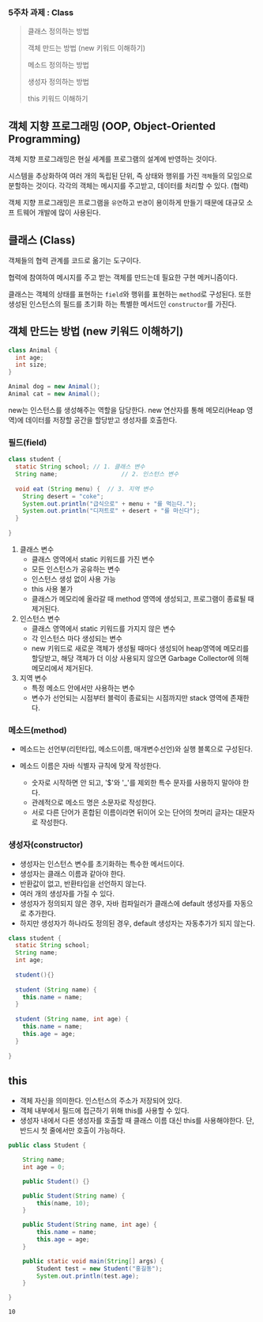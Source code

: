 ### 5주차 과제 : Class

> 클래스 정의하는 방법
>
> 객체 만드는 방법 (new 키워드 이해하기)
>
> 메소드 정의하는 방법
>
> 생성자 정의하는 방법
>
> this 키워드 이해하기



## 객체 지향 프로그래밍 (OOP, Object-Oriented Programming)

객체 지향 프로그래밍은 현실 세계를 프로그램의 설계에 반영하는 것이다. 

시스템을 추상화하여 여러 개의 독립된 단위, 즉 상태와 행위를 가진 `객체`들의 모임으로 분할하는 것이다. 각각의 객체는 메시지를 주고받고, 데이터를 처리할 수 있다. (협력)

객체 지향 프로그래밍은 프로그램을 `유연`하고 `변경`이 용이하게 만들기 때문에 대규모 소프 트웨어 개발에 많이 사용된다.



## 클래스 (Class)

객체들의 협력 관계를 코드로 옮기는 도구이다.

협력에 참여하여 메시지를 주고 받는 객체를 만드는데 필요한 구현 메커니즘이다.

클래스는 객체의 상태를 표현하는 `field`와 행위를 표현하는 `method`로 구성된다. 또한 생성된 인스턴스의 필드를 초기화 하는 특별한 메서드인 `constructor`를 가진다.



## 객체 만드는 방법 (new 키워드 이해하기)

```java
class Animal {
  int age;
  int size;
}
```

```java
Animal dog = new Animal();
Animal cat = new Animal();
```

new는 인스턴스를 생성해주는 역할을 담당한다. new 연산자를 통해 메모리(Heap 영역)에 데이터를 저장할 공간을 할당받고 생성자를 호출한다.



### 필드(field)

```java
class student {
  static String school;	// 1. 클래스 변수
  String name;					// 2. 인스턴스 변수
  
  void eat (String menu) {	// 3. 지역 변수
    String desert = "coke";
    System.out.println("급식으로" + menu + "를 먹는다.");
    System.out.println("디저트로" + desert + "를 마신다");
  }
    
}
```

1. 클래스 변수
   - 클래스 영역에서 static 키워드를 가진 변수
   - 모든 인스턴스가 공유하는 변수
   - 인스턴스 생성 없이 사용 가능
   - this 사용 불가
   - 클래스가 메모리에 올라갈 때 method 영역에 생성되고, 프로그램이 종료될 때 제거된다.
2. 인스턴스 변수
   - 클래스 영역에서 static 키워드를 가지지 않은 변수
   - 각 인스턴스 마다 생성되는 변수
   - new 키워드로 새로운 객체가 생성될 때마다 생성되어 heap영역에 메모리를 할당받고, 해당 객체가 더 이상 사용되지 않으면 Garbage Collector에 의해 메모리에서 제거된다.
3. 지역 변수
   - 특정 메소드 안에서만 사용하는 변수
   - 변수가 선언되는 시점부터 블럭이 종료되는 시점까지만 stack 영역에 존재한다.



### 메소드(method)

- 메소드는 선언부(리턴타입, 메소드이름, 매개변수선언)와 실행 블록으로 구성된다.

- 메소드 이름은 자바 식별자 규칙에 맞게 작성한다.
  - 숫자로 시작하면 안 되고, '$'와 '_'를 제외한 특수 문자를 사용하지 말아야 한다.
  - 관례적으로 메소드 명은 소문자로 작성한다.
  - 서로 다른 단어가 혼합된 이름이라면 뒤이어 오는 단어의 첫머리 글자는 대문자로 작성한다.



### 생성자(constructor)

- 생성자는 인스턴스 변수를 초기화하는 특수한 메서드이다.
- 생성자는 클래스 이름과 같아야 한다.
- 반환값이 없고, 반환타입을 선언하지 않는다.
- 여러 개의 생성자를 가질 수 있다.
- 생성자가 정의되지 않은 경우, 자바 컴파일러가 클래스에 default 생성자를 자동으로 추가한다.
- 하지만 생성자가 하나라도 정의된 경우, default 생성자는 자동추가가 되지 않는다.

```java
class student {
  static String school;
  String name;
  int age;
  
  student(){}
  
  student (String name) {
    this.name = name;
  }
  
  student (String name, int age) {
    this.name = name;
    this.age = age;
  }
  
}
```



## this

- 객체 자신을 의미한다. 인스턴스의 주소가 저장되어 있다.
- 객체 내부에서 필드에 접근하기 위해 this를 사용할 수 있다.
- 생성자 내에서 다른 생성자를 호출할 때 클래스 이름 대신 this를 사용해야한다. 단, 반드시 첫 줄에서만 호출이 가능하다.

```java
public class Student {

    String name;
    int age = 0;

    public Student() {}

    public Student(String name) {
        this(name, 10);
    }

    public Student(String name, int age) {
        this.name = name;
        this.age = age;
    }

    public static void main(String[] args) {
        Student test = new Student("홍길동");
        System.out.println(test.age);
    }

}
```

```
10
```

